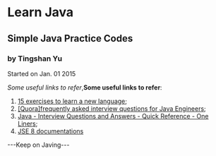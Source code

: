 Learn Java
=======
 
Simple Java Practice Codes
-----------
 
### by Tingshan Yu
 
Started on Jan. 01 2015

*Some useful links to refer*,**Some useful links to refer**:

  1. [15 exercises to learn a new language](http://technish.blogspot.in/2008/01/15-exercises-to-learn-new-programming.html);
  2. [[Quora]frequently asked interview questions for Java Engineers](https://www.quora.com/Which-are-the-frequently-asked-interview-questions-for-Java-Engineers);
  3. [Java - Interview Questions and Answers - Quick Reference - One Liners](http://www.buggybread.com/2013/07/java-interview-questions-and-answers.html);
  4. [JSE 8 documentations](http://docs.oracle.com/javase/8/docs/)

---Keep on Javing---
